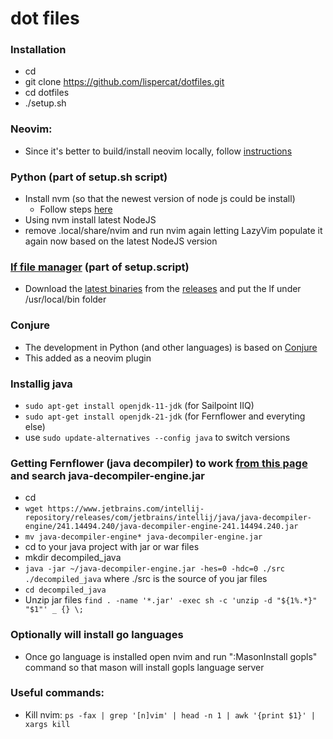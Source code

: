 # dot files

### Installation
* cd
* git clone https://github.com/lispercat/dotfiles.git
* cd dotfiles
* ./setup.sh

### Neovim:
* Since it's better to build/install neovim locally, follow [instructions](https://github.com/neovim/neovim/blob/master/BUILD.md)

### Python (part of setup.sh script)
* Install nvm (so that the newest version of node js could be install)
  * Follow steps [here](https://www.geeksforgeeks.org/how-to-install-nvm-on-ubuntu-22-04/) 
* Using nvm install latest NodeJS
* remove .local/share/nvim and run nvim again letting LazyVim populate it again now based on the latest NodeJS version

### [lf file manager](https://github.com/gokcehan/lf) (part of setup.script)
* Download the [latest binaries](https://github.com/gokcehan/lf/releases/download/r32/lf-linux-amd64.tar.gz) from the [releases](https://github.com/gokcehan/lf/releases) and put the lf under /usr/local/bin folder

### Conjure
* The development in Python (and other languages) is based on [Conjure](https://github.com/Olical/conjure) 
* This added as a neovim plugin

### Installig java
* `sudo apt-get install openjdk-11-jdk` (for Sailpoint IIQ)
* `sudo apt-get install openjdk-21-jdk` (for Fernflower and everyting else)
* use `sudo update-alternatives --config java` to switch versions

### Getting Fernflower (java decompiler) to work [from this page](https://www.jetbrains.com/intellij-repository/releases/) and search java-decompiler-engine.jar
* cd 
* `wget https://www.jetbrains.com/intellij-repository/releases/com/jetbrains/intellij/java/java-decompiler-engine/241.14494.240/java-decompiler-engine-241.14494.240.jar`
* `mv java-decompiler-engine* java-decompiler-engine.jar`
* cd to your java project with jar or war files
* mkdir decompiled_java
* `java -jar ~/java-decompiler-engine.jar -hes=0 -hdc=0 ./src ./decompiled_java` where ./src is the source of you jar files
* `cd decompiled_java`
* Unzip jar files `find . -name '*.jar' -exec sh -c 'unzip -d "${1%.*}" "$1"' _ {} \;`

### Optionally will install go languages
* Once go language is installed open nvim and run ":MasonInstall gopls" command so that mason will install gopls language server

### Useful commands:
* Kill nvim: `ps -fax | grep '[n]vim' | head -n 1 | awk '{print $1}' | xargs kill`




